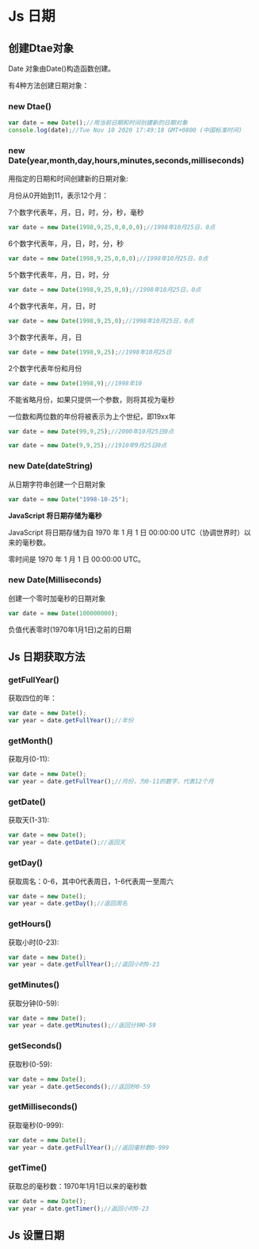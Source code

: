 #  Js 日期

##  创建Dtae对象

Date 对象由Date()构造函数创建。

有4种方法创建日期对象：

###  new Dtae()

```javascript
var date = new Date();//用当前日期和时间创建新的日期对象
console.log(date);//Tue Nov 10 2020 17:49:18 GMT+0800 (中国标准时间)
```

###  new Date(year,month,day,hours,minutes,seconds,milliseconds)

用指定的日期和时间创建新的日期对象:

月份从0开始到11，表示12个月：

7个数字代表年，月，日，时，分，秒，毫秒

```javascript
var date = new Date(1998,9,25,0,0,0,0);//1998年10月25日，0点
```

6个数字代表年，月，日，时，分，秒

```javascript
var date = new Date(1998,9,25,0,0,0);//1998年10月25日，0点
```

5个数字代表年，月，日，时，分

```javascript
var date = new Date(1998,9,25,0,0);//1998年10月25日，0点
```

4个数字代表年，月，日，时

```javascript
var date = new Date(1998,9,25,0);//1998年10月25日，0点
```

3个数字代表年，月，日

```javascript
var date = new Date(1998,9,25);//1998年10月25日
```

2个数字代表年份和月份

```javascript
var date = new Date(1998,9);//1998年10
```

不能省略月份，如果只提供一个参数，则将其视为毫秒

一位数和两位数的年份将被表示为上个世纪，即19xx年

```javascript
var date = new Date(99,9,25);//2000年10月25日0点
```

```javascript
var date = new Date(9,9,25);//1910年9月25日0点
```

###  new Date(dateString)

从日期字符串创建一个日期对象

```javascript
var date = new Date("1998-10-25");
```

**JavaScript 将日期存储为毫秒**

JavaScript 将日期存储为自 1970 年 1 月 1 日 00:00:00 UTC（协调世界时）以来的毫秒数。

零时间是 1970 年 1 月 1 日 00:00:00 UTC。

###  new Date(Milliseconds)

创建一个零时加毫秒的日期对象

```javascript
var date = new Date(100000000);
```

负值代表零时(1970年1月1日)之前的日期

##  Js 日期获取方法

###  getFullYear()

获取四位的年：

```javascript
var date = new Date();
var year = date.getFullYear();//年份
```

###  getMonth()

获取月(0-11):

```javascript
var date = new Date();
var year = date.getFullYear();//月份，为0-11的数字，代表12个月
```

###  getDate()

获取天(1-31):

```javascript
var date = new Date();
var year = date.getDate();//返回天
```

###  getDay()

获取周名：0-6，其中0代表周日，1-6代表周一至周六

```javascript
var date = new Date();
var year = date.getDay();//返回周名
```

###  getHours()

获取小时(0-23):

```js
var date = new Date();
var year = date.getFullYear();//返回小时0-23
```

###  getMinutes()

获取分钟(0-59):

```js
var date = new Date();
var year = date.getMinutes();//返回分钟0-59
```

###  getSeconds()

获取秒(0-59):

```js
var date = new Date();
var year = date.getSeconds();//返回秒0-59
```

###  getMilliseconds()

获取毫秒(0-999):

```js
var date = new Date();
var year = date.getFullYear();//返回毫秒数0-999
```

###  getTime()

获取总的毫秒数：1970年1月1日以来的毫秒数

```js
var date = new Date();
var year = date.getTimer();//返回小时0-23
```

##  Js 设置日期

